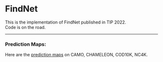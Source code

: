 # FindNet
This is the implementation of FindNet published in TIP 2022.  
Code is on the road.


---
### Prediction Maps:
Here are the [prediction maps](https://drive.google.com/file/d/1ktZlW9I43uBZdGS9HeuCzCVzxnia3YNU/view?usp=sharing) on CAMO, CHAMELEON, COD10K, NC4K.
